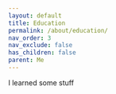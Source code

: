 ```yaml
---
layout: default
title: Education
permalink: /about/education/
nav_order: 3
nav_exclude: false
has_children: false
parent: Me
---
```


I learned some stuff